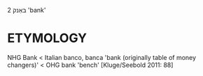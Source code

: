 באַנק 2
'bank'

ETYMOLOGY
===========
NHG Bank < Italian banco, banca 'bank (originally table of money changers)' < OHG bank 'bench'
[Kluge/Seebold 2011: 88]